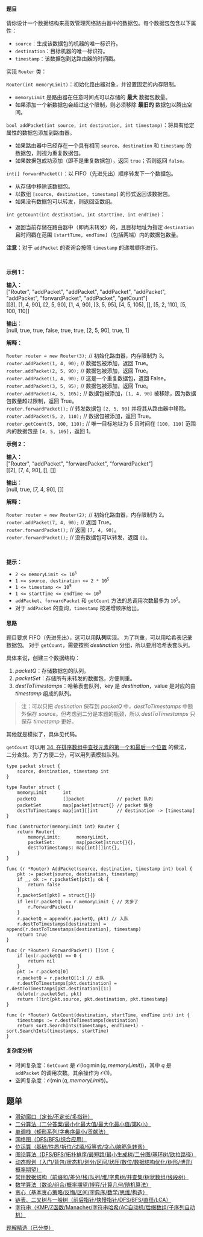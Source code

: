 #### 题目

<p>请你设计一个数据结构来高效管理网络路由器中的数据包。每个数据包包含以下属性：</p>

<ul>
	<li><code>source</code>：生成该数据包的机器的唯一标识符。</li>
	<li><code>destination</code>：目标机器的唯一标识符。</li>
	<li><code>timestamp</code>：该数据包到达路由器的时间戳。</li>
</ul>

<p>实现 <code>Router</code> 类：</p>

<p><code>Router(int memoryLimit)</code>：初始化路由器对象，并设置固定的内存限制。</p>

<ul>
	<li><code>memoryLimit</code> 是路由器在任意时间点可以存储的 <strong>最大</strong> 数据包数量。</li>
	<li>如果添加一个新数据包会超过这个限制，则必须移除 <strong>最旧的</strong> 数据包以腾出空间。</li>
</ul>

<p><code>bool addPacket(int source, int destination, int timestamp)</code>：将具有给定属性的数据包添加到路由器。</p>

<ul>
	<li>如果路由器中已经存在一个具有相同 <code>source</code>、<code>destination</code> 和 <code>timestamp</code> 的数据包，则视为重复数据包。</li>
	<li>如果数据包成功添加（即不是重复数据包），返回 <code>true</code>；否则返回 <code>false</code>。</li>
</ul>

<p><code>int[] forwardPacket()</code>：以 FIFO（先进先出）顺序转发下一个数据包。</p>

<ul>
	<li>从存储中移除该数据包。</li>
	<li>以数组 <code>[source, destination, timestamp]</code> 的形式返回该数据包。</li>
	<li>如果没有数据包可以转发，则返回空数组。</li>
</ul>

<p><code>int getCount(int destination, int startTime, int endTime)</code>：</p>

<ul>
	<li>返回当前存储在路由器中（即尚未转发）的，且目标地址为指定 <code>destination</code> 且时间戳在范围 <code>[startTime, endTime]</code>（包括两端）内的数据包数量。</li>
</ul>

<p><strong>注意</strong>：对于 <code>addPacket</code> 的查询会按照 <code>timestamp</code> 的递增顺序进行。</p>

<p>&nbsp;</p>

<p><strong class="example">示例 1：</strong></p>

<div class="example-block">
<p><strong>输入：</strong><br />
<span class="example-io">["Router", "addPacket", "addPacket", "addPacket", "addPacket", "addPacket", "forwardPacket", "addPacket", "getCount"]<br />
[[3], [1, 4, 90], [2, 5, 90], [1, 4, 90], [3, 5, 95], [4, 5, 105], [], [5, 2, 110], [5, 100, 110]]</span></p>

<p><strong>输出：</strong><br />
<span class="example-io">[null, true, true, false, true, true, [2, 5, 90], true, 1] </span></p>

<p><strong>解释：</strong></p>
<code>Router router = new Router(3);</code> // 初始化路由器，内存限制为 3。<br />
<code>router.addPacket(1, 4, 90);</code> // 数据包被添加，返回 True。<br />
<code>router.addPacket(2, 5, 90);</code> // 数据包被添加，返回 True。<br />
<code>router.addPacket(1, 4, 90);</code> // 这是一个重复数据包，返回 False。<br />
<code>router.addPacket(3, 5, 95);</code> // 数据包被添加，返回 True。<br />
<code>router.addPacket(4, 5, 105);</code> // 数据包被添加，<code>[1, 4, 90]</code> 被移除，因为数据包数量超过限制，返回 True。<br />
<code>router.forwardPacket();</code> // 转发数据包 <code>[2, 5, 90]</code> 并将其从路由器中移除。<br />
<code>router.addPacket(5, 2, 110);</code> // 数据包被添加，返回 True。<br />
<code>router.getCount(5, 100, 110);</code> // 唯一目标地址为 5 且时间在 <code>[100, 110]</code>&nbsp;范围内的数据包是 <code>[4, 5, 105]</code>，返回 1。</div>

<p><strong class="example">示例 2：</strong></p>

<div class="example-block">
<p><strong>输入：</strong><br />
<span class="example-io">["Router", "addPacket", "forwardPacket", "forwardPacket"]<br />
[[2], [7, 4, 90], [], []]</span></p>

<p><strong>输出：</strong><br />
<span class="example-io">[null, true, [7, 4, 90], []] </span></p>

<p><strong>解释：</strong></p>
<code>Router router = new Router(2);</code> // 初始化路由器，内存限制为 2。<br />
<code>router.addPacket(7, 4, 90);</code> // 返回 True。<br />
<code>router.forwardPacket();</code> // 返回 <code>[7, 4, 90]</code>。<br />
<code>router.forwardPacket();</code> // 没有数据包可以转发，返回 <code>[]</code>。</div>

<p>&nbsp;</p>

<p><strong>提示：</strong></p>

<ul>
	<li><code>2 &lt;= memoryLimit &lt;= 10<sup>5</sup></code></li>
	<li><code>1 &lt;= source, destination &lt;= 2 * 10<sup>5</sup></code></li>
	<li><code>1 &lt;= timestamp &lt;= 10<sup>9</sup></code></li>
	<li><code>1 &lt;= startTime &lt;= endTime &lt;= 10<sup>9</sup></code></li>
	<li><code>addPacket</code>、<code>forwardPacket</code> 和 <code>getCount</code> 方法的总调用次数最多为 <code>10<sup>5</sup></code>。</li>
	<li>对于 <code>addPacket</code> 的查询，<code>timestamp</code> 按递增顺序给出。</li>
</ul>

#### 思路

题目要求 FIFO（先进先出），这可以用**队列**实现。
为了判重，可以用哈希表记录数据包。
对于 $\texttt{getCount}$，需要按照 $\textit{destination}$ 分组，所以要用哈希表套队列。

具体来说，创建三个数据结构：
1. $\textit{packetQ}$：存储数据包的队列。
2. $\textit{packetSet}$：存储所有未转发的数据包，方便判重。
3. $\textit{destToTimestamps}$：哈希表套队列，key 是 $\textit{destination}$，value 是对应的由 $\textit{timestamp}$ 组成的队列。

> 注：可以只把 $\textit{destination}$ 保存到 $\textit{packetQ}$ 中，$\textit{destToTimestamps}$ 中额外保存 $\textit{source}$。但考虑到二分是本题的瓶颈，所以 $\textit{destToTimestamps}$ 只保存 $\textit{timestamp}$ 更好。

其他就是模拟了，具体见代码。

$\texttt{getCount}$ 可以用 [34. 在排序数组中查找元素的第一个和最后一个位置](https://leetcode.cn/problems/find-first-and-last-position-of-element-in-sorted-array/) 的做法， 二分查找。为了方便二分，可以用列表模拟队列。

```
type packet struct {
	source, destination, timestamp int
}

type Router struct {
	memoryLimit      int
	packetQ          []packet            // packet 队列
	packetSet        map[packet]struct{} // packet 集合
	destToTimestamps map[int][]int       // destination -> [timestamp]
}

func Constructor(memoryLimit int) Router {
	return Router{
		memoryLimit:      memoryLimit,
		packetSet:        map[packet]struct{}{},
		destToTimestamps: map[int][]int{},
	}
}

func (r *Router) AddPacket(source, destination, timestamp int) bool {
	pkt := packet{source, destination, timestamp}
	if _, ok := r.packetSet[pkt]; ok {
		return false
	}
	r.packetSet[pkt] = struct{}{}
	if len(r.packetQ) == r.memoryLimit { // 太多了
		r.ForwardPacket()
	}
	r.packetQ = append(r.packetQ, pkt) // 入队
	r.destToTimestamps[destination] = append(r.destToTimestamps[destination], timestamp)
	return true
}

func (r *Router) ForwardPacket() []int {
	if len(r.packetQ) == 0 {
		return nil
	}
	pkt := r.packetQ[0]
	r.packetQ = r.packetQ[1:] // 出队
	r.destToTimestamps[pkt.destination] = r.destToTimestamps[pkt.destination][1:]
	delete(r.packetSet, pkt)
	return []int{pkt.source, pkt.destination, pkt.timestamp}
}

func (r *Router) GetCount(destination, startTime, endTime int) int {
	timestamps := r.destToTimestamps[destination]
	return sort.SearchInts(timestamps, endTime+1) - sort.SearchInts(timestamps, startTime)
}
```

#### 复杂度分析

- 时间复杂度：$\texttt{GetCount}$ 是 $\mathcal{O}(\log \min(q, \textit{memoryLimit}))$，其中 $q$ 是 $\texttt{addPacket}$ 的调用次数。其余操作为 $\mathcal{O}(1)$。
- 空间复杂度：$\mathcal{O}(\min(q, \textit{memoryLimit}))$。

## 题单

- [滑动窗口（定长/不定长/多指针）](https://leetcode.cn/circle/discuss/0viNMK/)
- [二分算法（二分答案/最小化最大值/最大化最小值/第K小）](https://leetcode.cn/circle/discuss/SqopEo/)
- [单调栈（矩形系列/字典序最小/贡献法）](https://leetcode.cn/circle/discuss/9oZFK9/)
- [网格图（DFS/BFS/综合应用）](https://leetcode.cn/circle/discuss/YiXPXW/)
- [位运算（基础/性质/拆位/试填/恒等式/贪心/脑筋急转弯）](https://leetcode.cn/circle/discuss/dHn9Vk/)
- [图论算法（DFS/BFS/拓扑排序/最短路/最小生成树/二分图/基环树/欧拉路径）](https://leetcode.cn/circle/discuss/01LUak/)
- [动态规划（入门/背包/状态机/划分/区间/状压/数位/数据结构优化/树形/博弈/概率期望）](https://leetcode.cn/circle/discuss/tXLS3i/)
- [常用数据结构（前缀和/差分/栈/队列/堆/字典树/并查集/树状数组/线段树）](https://leetcode.cn/circle/discuss/mOr1u6/)
- [数学算法（数论/组合/概率期望/博弈/计算几何/随机算法）](https://leetcode.cn/circle/discuss/IYT3ss/)
- [贪心（基本贪心策略/反悔/区间/字典序/数学/思维/构造）](https://leetcode.cn/circle/discuss/g6KTKL/)
- [链表、二叉树与一般树（前后指针/快慢指针/DFS/BFS/直径/LCA）](https://leetcode.cn/circle/discuss/K0n2gO/)
- [字符串（KMP/Z函数/Manacher/字符串哈希/AC自动机/后缀数组/子序列自动机）](https://leetcode.cn/circle/discuss/SJFwQI/)

[题解精选（已分类）](https://github.com/EndlessCheng/codeforces-go/blob/master/leetcode/SOLUTIONS.md)